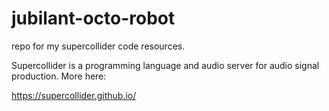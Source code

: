 # jubilant-octo-robot
repo for my supercollider code resources.

Supercollider is a programming language and audio server for audio signal production. More here:

https://supercollider.github.io/


